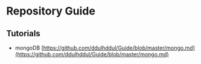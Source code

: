 # Repository Guide

## Tutorials
- mongoDB [https://github.com/ddulhddul/Guide/blob/master/mongo.md](https://github.com/ddulhddul/Guide/blob/master/mongo.md)